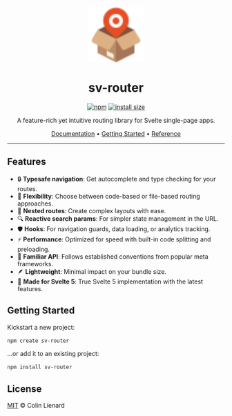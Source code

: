 <div align="center">

<img src="./docs/public/logo.svg" alt="" height="128px">

# sv-router

[![npm](https://badgen.net/npm/v/sv-router)](https://www.npmjs.com/package/sv-router)
[![install size](https://packagephobia.com/badge?p=sv-router)](https://packagephobia.com/result?p=sv-router)

A feature-rich yet intuitive routing library for Svelte single-page apps.

[Documentation](https://sv-router.vercel.app/) • [Getting Started](https://sv-router.vercel.app/guide/getting-started) • [Reference](https://sv-router.vercel.app/reference)

</div>

---

## Features

- 🔒 **Typesafe navigation**: Get autocomplete and type checking for your routes.
- 🔄 **Flexibility**: Choose between code-based or file-based routing approaches.
- 🌿 **Nested routes**: Create complex layouts with ease.
- 🔍 **Reactive search params**: For simpler state management in the URL.
- 🛡️ **Hooks**: For navigation guards, data loading, or analytics tracking.
- ⚡ **Performance**: Optimized for speed with built-in code splitting and preloading.
- 🧩 **Familiar API**: Follows established conventions from popular meta frameworks.
- 🪶 **Lightweight**: Minimal impact on your bundle size.
- 🚀 **Made for Svelte 5**: True Svelte 5 implementation with the latest features.

## Getting Started

Kickstart a new project:

```bash
npm create sv-router
```

...or add it to an existing project:

```bash
npm install sv-router
```

## License

[MIT](./LICENSE) © Colin Lienard
